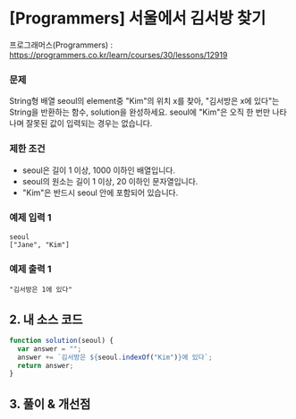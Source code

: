 # [Programmers] 서울에서 김서방 찾기

프로그래머스(Programmers) : https://programmers.co.kr/learn/courses/30/lessons/12919

### 문제

String형 배열 seoul의 element중 "Kim"의 위치 x를 찾아, "김서방은 x에 있다"는 String을 반환하는 함수, solution을 완성하세요. seoul에 "Kim"은 오직 한 번만 나타나며 잘못된 값이 입력되는 경우는 없습니다.

### 제한 조건

- seoul은 길이 1 이상, 1000 이하인 배열입니다.
- seoul의 원소는 길이 1 이상, 20 이하인 문자열입니다.
- "Kim"은 반드시 seoul 안에 포함되어 있습니다.

### 예제 입력 1

```
seoul
["Jane", "Kim"]
```

### 예제 출력 1

```
"김서방은 1에 있다"
```

## 2. 내 소스 코드

```javascript
function solution(seoul) {
  var answer = "";
  answer += `김서방은 ${seoul.indexOf("Kim")}에 있다`;
  return answer;
}
```

## 3. 풀이 & 개선점
